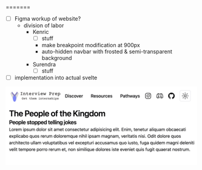 =======
- [ ] Figma workup of website?
	- division of labor
		- Kenric
			- [ ] stuff
			- make breakpoint modification at 900px
			- auto-hidden navbar with frosted & semi-transparent background
		- Surendra
			- [ ] stuff 
- [ ] implementation into actual svelte

![Picture](Screenshot_1.png)
